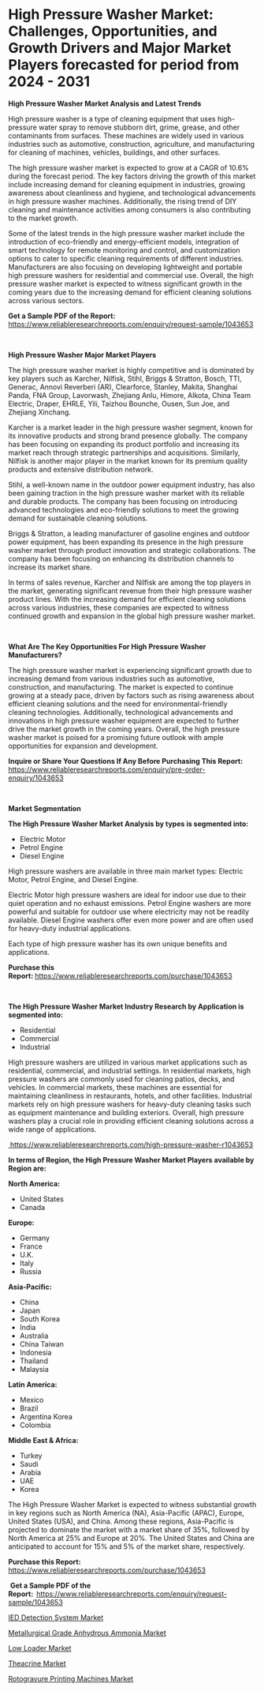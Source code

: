 <p><h1>High Pressure Washer Market: Challenges, Opportunities, and Growth Drivers and Major Market Players forecasted for period from 2024 - 2031</h1></p><p><strong>High Pressure Washer Market Analysis and Latest Trends</strong></p>
<p><p>High pressure washer is a type of cleaning equipment that uses high-pressure water spray to remove stubborn dirt, grime, grease, and other contaminants from surfaces. These machines are widely used in various industries such as automotive, construction, agriculture, and manufacturing for cleaning of machines, vehicles, buildings, and other surfaces.</p><p>The high pressure washer market is expected to grow at a CAGR of 10.6% during the forecast period. The key factors driving the growth of this market include increasing demand for cleaning equipment in industries, growing awareness about cleanliness and hygiene, and technological advancements in high pressure washer machines. Additionally, the rising trend of DIY cleaning and maintenance activities among consumers is also contributing to the market growth.</p><p>Some of the latest trends in the high pressure washer market include the introduction of eco-friendly and energy-efficient models, integration of smart technology for remote monitoring and control, and customization options to cater to specific cleaning requirements of different industries. Manufacturers are also focusing on developing lightweight and portable high pressure washers for residential and commercial use. Overall, the high pressure washer market is expected to witness significant growth in the coming years due to the increasing demand for efficient cleaning solutions across various sectors.</p></p>
<p><strong>Get a Sample PDF of the Report:&nbsp;</strong> <a href="https://www.reliableresearchreports.com/enquiry/request-sample/1043653">https://www.reliableresearchreports.com/enquiry/request-sample/1043653</a></p>
<p>&nbsp;</p>
<p><strong>High Pressure Washer Major Market Players</strong></p>
<p><p>The high pressure washer market is highly competitive and is dominated by key players such as Karcher, Nilfisk, Stihl, Briggs & Stratton, Bosch, TTI, Generac, Annovi Reverberi (AR), Clearforce, Stanley, Makita, Shanghai Panda, FNA Group, Lavorwash, Zhejiang Anlu, Himore, Alkota, China Team Electric, Draper, EHRLE, Yili, Taizhou Bounche, Ousen, Sun Joe, and Zhejiang Xinchang.</p><p>Karcher is a market leader in the high pressure washer segment, known for its innovative products and strong brand presence globally. The company has been focusing on expanding its product portfolio and increasing its market reach through strategic partnerships and acquisitions. Similarly, Nilfisk is another major player in the market known for its premium quality products and extensive distribution network.</p><p>Stihl, a well-known name in the outdoor power equipment industry, has also been gaining traction in the high pressure washer market with its reliable and durable products. The company has been focusing on introducing advanced technologies and eco-friendly solutions to meet the growing demand for sustainable cleaning solutions.</p><p>Briggs & Stratton, a leading manufacturer of gasoline engines and outdoor power equipment, has been expanding its presence in the high pressure washer market through product innovation and strategic collaborations. The company has been focusing on enhancing its distribution channels to increase its market share.</p><p>In terms of sales revenue, Karcher and Nilfisk are among the top players in the market, generating significant revenue from their high pressure washer product lines. With the increasing demand for efficient cleaning solutions across various industries, these companies are expected to witness continued growth and expansion in the global high pressure washer market.</p></p>
<p>&nbsp;</p>
<p><strong>What Are The Key Opportunities For High Pressure Washer Manufacturers?</strong></p>
<p><p>The high pressure washer market is experiencing significant growth due to increasing demand from various industries such as automotive, construction, and manufacturing. The market is expected to continue growing at a steady pace, driven by factors such as rising awareness about efficient cleaning solutions and the need for environmental-friendly cleaning technologies. Additionally, technological advancements and innovations in high pressure washer equipment are expected to further drive the market growth in the coming years. Overall, the high pressure washer market is poised for a promising future outlook with ample opportunities for expansion and development.</p></p>
<p><strong>Inquire or Share Your Questions If Any Before Purchasing This Report:</strong> <a href="https://www.reliableresearchreports.com/enquiry/pre-order-enquiry/1043653">https://www.reliableresearchreports.com/enquiry/pre-order-enquiry/1043653</a></p>
<p>&nbsp;</p>
<p><strong>Market Segmentation</strong></p>
<p><strong>The High Pressure Washer Market Analysis by types is segmented into:</strong></p>
<p><ul><li>Electric Motor</li><li>Petrol Engine</li><li>Diesel Engine</li></ul></p>
<p><p>High pressure washers are available in three main market types: Electric Motor, Petrol Engine, and Diesel Engine. </p><p>Electric Motor high pressure washers are ideal for indoor use due to their quiet operation and no exhaust emissions. Petrol Engine washers are more powerful and suitable for outdoor use where electricity may not be readily available. Diesel Engine washers offer even more power and are often used for heavy-duty industrial applications.</p><p>Each type of high pressure washer has its own unique benefits and applications.</p></p>
<p><strong>Purchase this Report:&nbsp;</strong><a href="https://www.reliableresearchreports.com/purchase/1043653">https://www.reliableresearchreports.com/purchase/1043653</a></p>
<p>&nbsp;</p>
<p><strong>The High Pressure Washer Market Industry Research by Application is segmented into:</strong></p>
<p><ul><li>Residential</li><li>Commercial</li><li>Industrial</li></ul></p>
<p><p>High pressure washers are utilized in various market applications such as residential, commercial, and industrial settings. In residential markets, high pressure washers are commonly used for cleaning patios, decks, and vehicles. In commercial markets, these machines are essential for maintaining cleanliness in restaurants, hotels, and other facilities. Industrial markets rely on high pressure washers for heavy-duty cleaning tasks such as equipment maintenance and building exteriors. Overall, high pressure washers play a crucial role in providing efficient cleaning solutions across a wide range of applications.</p></p>
<p><a href="https://www.reliableresearchreports.com/high-pressure-washer-r1043653">&nbsp;https://www.reliableresearchreports.com/high-pressure-washer-r1043653</a></p>
<p><strong>In terms of Region, the High Pressure Washer Market Players available by Region are:</strong></p>
<p>
    <p> <strong> North America: </strong>
        <ul>
            <li>United States</li>
            <li>Canada</li>
        </ul>
        </p> 
    <p> <strong> Europe: </strong>
        <ul>
            <li>Germany</li>
            <li>France</li>
            <li>U.K.</li>
            <li>Italy</li>
            <li>Russia</li>
        </ul>
        </p> 
    <p> <strong> Asia-Pacific: </strong>
        <ul>
            <li>China</li>
            <li>Japan</li>
            <li>South Korea</li>
            <li>India</li>
            <li>Australia</li>
            <li>China Taiwan</li>
            <li>Indonesia</li>
            <li>Thailand</li>
            <li>Malaysia</li>
        </ul>
        </p> 
    <p> <strong> Latin America: </strong>
        <ul>
            <li>Mexico</li>
            <li>Brazil</li>
            <li>Argentina Korea</li>
            <li>Colombia</li>
        </ul>
        </p> 
    <p> <strong> Middle East & Africa: </strong>
        <ul>
            <li>Turkey</li>
            <li>Saudi</li>
            <li>Arabia</li>
            <li>UAE</li>
            <li>Korea</li>
        </ul>
    </p>
    </p>
<p><p>The High Pressure Washer Market is expected to witness substantial growth in key regions such as North America (NA), Asia-Pacific (APAC), Europe, United States (USA), and China. Among these regions, Asia-Pacific is projected to dominate the market with a market share of 35%, followed by North America at 25% and Europe at 20%. The United States and China are anticipated to account for 15% and 5% of the market share, respectively.</p></p>
<p><strong>Purchase this Report: </strong><a href="https://www.reliableresearchreports.com/purchase/1043653">https://www.reliableresearchreports.com/purchase/1043653</a></p>
<p>&nbsp;<strong>Get a Sample PDF of the Report:&nbsp;&nbsp;</strong><a href="https://www.reliableresearchreports.com/enquiry/request-sample/1043653">https://www.reliableresearchreports.com/enquiry/request-sample/1043653</a></p>
<p><strong></strong></p>
<p><p><a href="https://github.com/JameTravis/Market-Research-Report-List-4/blob/main/ied-detection-system-market.md">IED Detection System Market</a></p><p><a href="https://www.linkedin.com/pulse/metallurgical-grade-anhydrous-ammonia-market-offers-provide-yonif?trackingId=X0tVd%2FmgFWO4Ha16IZK96g%3D%3D">Metallurgical Grade Anhydrous Ammonia Market</a></p><p><a href="https://view.publitas.com/reportprime-1/low-loader-market-insights-market-players-and-forecast-till-2031/">Low Loader Market</a></p><p><a href="https://silk-columnist-571.notion.site/Theacrine-Market-Provides-a-Comprehensive-Analysis-Including-a-Macro-Overview-of-the-Market-as-well--7e3c9cc63b0f462bb7f1c6b6dd9da281">Theacrine Market</a></p><p><a href="https://www.linkedin.com/pulse/rotogravure-printing-machines-market-size-growth-outlook-nzxpe?trackingId=IEpDSbIn4Q3Dld8mRH8hPQ%3D%3D">Rotogravure Printing Machines Market</a></p></p>